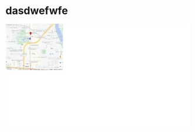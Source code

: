 <h1>dasdwefwfe</h1>
<img src="https://github.com/ojokun/Homepage/blob/main/%E6%96%B0%E3%81%97%E3%81%84%E3%83%93%E3%83%83%E3%83%88%E3%83%9E%E3%83%83%E3%83%97%20%E3%82%A4%E3%83%A1%E3%83%BC%E3%82%B8%20(2).jpg" alt="海の写真" title="空と海">
